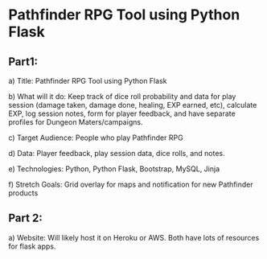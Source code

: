 # Pathfinder RPG Tool using Python Flask


## Part1:

a)	Title: Pathfinder RPG Tool using Python Flask

b)	What will it do: Keep track of dice roll probability and data for play session 
(damage taken, damage done, healing, EXP earned, etc), calculate EXP, log session notes, 
form for player feedback, and have separate profiles for Dungeon Maters/campaigns.

c)	Target Audience: People who play Pathfinder RPG

d)	Data: Player feedback, play session data, dice rolls, and notes.

e)	Technologies: Python, Python Flask, Bootstrap, MySQL, Jinja

f)	Stretch Goals: Grid overlay for maps and notification for new Pathfinder products

## Part 2:

a)	Website: Will likely host it on Heroku or AWS. Both have lots of resources for flask apps.


